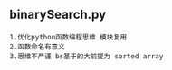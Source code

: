 ## binarySearch.py
    1.优化python函数编程思维 模块复用
    2.函数命名有意义
    3.思维不严谨 bs基于的大前提为 sorted array 
    
